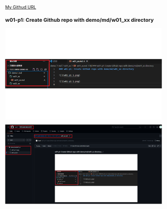 [My Githud URL](https://github.com/sssn1/1121-sweb-demo-id.git)

### w01-p1: Create Github repo with demo/md/w01_xx directory

![](w01-p1-1.png)

![](w01-p1-2.png)

